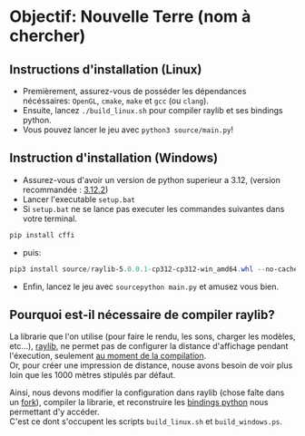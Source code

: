 # Objectif: Nouvelle Terre (nom à chercher)

## Instructions d'installation (Linux)

- Premièrement, assurez-vous de posséder les dépendances nécéssaires: `OpenGL`, `cmake`, `make` et `gcc` (ou `clang`).
- Ensuite, lancez `./build_linux.sh` pour compiler raylib et ses bindings python.
- Vous pouvez lancer le jeu avec `python3 source/main.py`!

## Instruction d'installation (Windows)

- Assurez-vous d'avoir un version de python superieur a 3.12, (version recommandée : [3.12.2](https://www.python.org/ftp/python/3.12.2/Python-3.12.2.tar.xz))
- Lancer l'executable `setup.bat`
- Si `setup.bat` ne se lance pas executer les commandes suivantes dans votre terminal.
```powershell
pip install cffi
```
- puis:
```powershell
pip3 install source/raylib-5.0.0.1-cp312-cp312-win_amd64.whl --no-cache-dir --upgrade --force-reinstall
```
- Enfin, lancez le jeu avec `sourcepython main.py` et amusez vous bien.

## Pourquoi est-il nécessaire de compiler raylib?

La librarie que l'on utilise (pour faire le rendu, les sons, charger les modèles, etc...), [raylib](https://www.raylib.com),
ne permet pas de configurer la distance d'affichage pendant l'éxecution, seulement [au moment de la compilation](https://github.com/raysan5/raylib/blob/35252fceefdeb7b0920d9c1513efb4b5c05633dc/src/config.h#L112-L113).  
Or, pour créer une impression de distance, nouse avons besoin de voir plus loin que les 1000 mètres stipulés par défaut.

Ainsi, nous devons modifier la configuration dans raylib (chose faîte dans un [fork](https://github.com/NSAILLE-POWER5/raylib/tree/farplane)), compiler la librarie,
et reconstruire les [bindings python](https://github.com/electronstudio/raylib-python-cffi) nous permettant d'y accéder.  
C'est ce dont s'occupent les scripts `build_linux.sh` et `build_windows.ps`.
